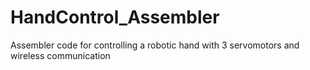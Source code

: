# HandControl_Assembler
Assembler code for controlling a robotic hand with 3 servomotors and wireless communication
